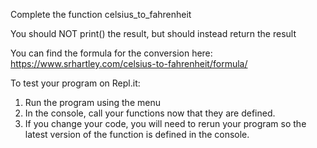 Complete the function celsius_to_fahrenheit

You should NOT print() the result, 
but should instead return the result

You can find the formula for the conversion here:
https://www.srhartley.com/celsius-to-fahrenheit/formula/

To test your program on Repl.it:
1. Run the program using the menu
2. In the console, call your functions now that they are defined.
3. If you change your code, you will need to rerun your program 
so the latest version of the function is defined in the console.